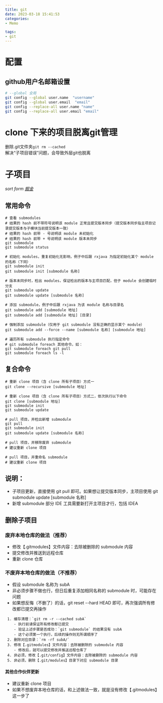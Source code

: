 ```yaml
---
title: git
date: 2023-03-18 15:41:53
categories:
- Memo

tags:
- git
---
```


# 配置
## github用户名邮箱设置
```bash
# --global 全局
git config --global user.name  "username"  
git config --global user.email  "email"
git config --replace-all user.name "name"
git config --replace-all user.email "email"
```

# clone 下来的项目脱离git管理
删除.git文件夹`git rm --cached`  
解决“子项目错误”问题，会导致外层git也脱离  

# 子项目

*sort form [掘金](https://juejin.cn/post/6948251963133788196)*

## 常用命令

```shell
# 查看 submodules
# 结果的 hash 前不带符号说明该 module 正常且提交版本同步（提交版本同步指主项目记录提交版本与子模块当前提交版本一致）
# 结果的 hash 前带 - 号说明该 module 未初始化
# 结果的 hash 前带 + 号说明该 module 版本未同步
git submodule
git submodule status

# 初始化 modules，重复初始化无影响，例子中后跟 rxjava 为指定初始化某个 module 的名称（下同）
git submodule init
git submodule init [submodule 名称]

# 版本未同步时，检出 modules，保证检出的版本与主项目匹配，但子 module 会创建临时分支
git submodule update
git submodule update [submodule 名称]

# 添加 submodule，例子中后跟 rxjava 为该 module 名称与目录名
git submodule add [submodule 地址]
git submodule add [submodule 地址] [目录]

# 强制添加 submodule（仅用于 git submodule 没有正确的显示某个 module）
git submodule add --force --name [submodule 名称] [submodule 地址]

# 遍历所有 submodule 执行指定命令
# git submodule foreach 其他命令，如：
git submodule foreach git pull
git submodule foreach ls -l
```

## 复合命令

```shell
# 重新 clone 项目（含 clone 所有子项目）方式一
git clone --recursive [submodule 地址]

# 重新 clone 项目（含 clone 所有子项目）方式二，依次执行以下命令
git clone [submodule 地址]
git submodule init
git submodule update

# pull 项目，并检出新增 submodule
git pull
git submodule init
git submodule update [submodule 名称]

# pull 项目，并移除废弃 submodule
# 建议重新 clone 项目

# pull 项目，并重命名 submodule
# 建议重新 clone 项目
```

## 说明：

- 子项目更新，直接使用 git pull 即可。如果想让提交版本同步，主项目使用 git submodule update [submodule 名称]
- 新增 submodule 部分 IDE 工具需要新打开主项目才行，包括 IDEA

## 删除子项目

### 废弃本地仓库的做法（推荐）

- 修改【.gitmodules】文件内容：去除被删除的 submodule 内容
- 提交修改并推送到远程仓库
- 重新 clone 仓库

### 不废弃本地仓库的做法（不推荐）

- 假设 submodule 名称为 subA
- 非必须步骤不做也行，但日后重复添加相同名称的 submodule 时，可能存在问题
- 如果想反悔（不删了）的话，git reset --hard HEAD 即可，再次强调所有修改都已提交再操作

```
 1. 缓存清理：`git rm -r --cached subA`
 	- 执行前请保证所有修改都已提交
 	- 验证上述步骤是否成功：`git submodule` 的结果没有 subA
 	- 这个必须第一个执行，后续的操作则无所谓顺序了
 2. 删除对应目录：`rm -rf subA/`
 3. 修改【.gitmodules】文件内容：去除被删除的 submodule 内容
 	- 修改后，就可以提交修改并推送远程仓库了
 4. 非必须，修改【.git/config】文件内容：去除被删除的 submodule 内容
 5. 非必须，删除【.git/modules】目录下对应 submodule 目录
```

#### 其他合作伙伴更新

- 建议重新 clone 项目
- 如果不想废弃本地仓库的话，和上述做法一致，就是没有修改【.gitmodules】这一步了

